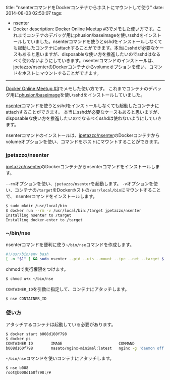 title: "nsenterコマンドをDockerコンテナからホストにマウントして使う"
date: 2014-08-03 02:50:07
tags:
 - nsenter
 - Docker
description: Docker Online Meetup #3でメモした使い方です。これまでコンテナのデバッグ用にphusion/baseimageを使いsshdをインストールしていました。nsenterコマンドを使うとsshdをインストールしなくても起動したコンテナにattachすることができます。本当にsshdが必要なケースもあると思いますが、disposableな使い方を推進したいのでsshdはなるべく使わないようにしていきます。nsenterコマンドのインストールは、jpetazzo/nsenterのDockerコンテナからvolumeオプションを使い、コマンドをホストにマウントすることができます。
---

[Docker Online Meetup #3](/2014/07/31/docker-online-meetup-3/)でメモした使い方です。
これまでコンテナのデバッグ用に[phusion/baseimage](https://registry.hub.docker.com/u/phusion/baseimage/)を使いsshdをインストールしていました。

[nsenter](https://github.com/jpetazzo/nsenter)コマンドを使うとsshdをインストールしなくても起動したコンテナにattachすることができます。
本当にsshdが必要なケースもあると思いますが、disposableな使い方を推進したいのでなるべくsshdは使わないようにしていきます。

nsenterコマンドのインストールは、[jpetazzo/nsenter](https://registry.hub.docker.com/u/jpetazzo/nsenter/)のDockerコンテナからvolumeオプションを使い、コマンドをホストにマウントすることができます。

<!-- more -->

### jpetazzo/nsenter

[jpetazzo/nsenter](https://registry.hub.docker.com/u/jpetazzo/nsenter/)のDockerコンテナからnsenterコマンドをインストールします。

`--rm`オプションを使い、`jpetazzo/nsenter`を起動します。
`-v`オプションを使い、コンテナの`/target`をDockerホストの`/usr/local/bin`にマウントすることで、
nsenterコマンドをインストールします。

``` bash
$ sudo mkdir /usr/local/bin
$ docker run --rm -v /usr/local/bin:/target jpetazzo/nsenter
Installing nsenter to /target
Installing docker-enter to /target
```

### ~/bin/nse

nsenterコマンドを便利に使う`~/bin/nse`コマンドを作成します。

``` bash ~/bin/nse
#!/usr/bin/env bash
[ -n "$1" ] && sudo nsenter --pid --uts --mount --ipc --net --target $(docker inspect --format="&#123;&#123; .State.Pid &#125;&#125;" $1)
```

chmodで実行権限をつけます。

``` bash
$ chmod u+x ~/bin/nse
```

`CONTAINER_ID`を引数に指定して、コンテナにアタッチします。

``` bash
$ nse CONTAINER_ID
```

### 使い方

アタッチするコンテナは起動している必要があります。

``` bash
$ docker start b008d160f798
$ docker ps
CONTAINER ID        IMAGE                         COMMAND                CREATED             STATUS              PORTS                NAMES
b008d160f798        masato/nginx-minimal:latest   nginx -g 'daemon off   20 hours ago        Up 3 minutes        0.0.0.0:80->80/tcp   thirsty_poincare
```

`~/bin/nse`コマンドを使いコンテナにアタッチします。

``` bash
$ nse b008
root@b008d160f798:/#
```






